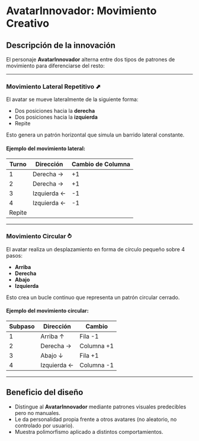 # AvatarInnovador: Movimiento Creativo

## Descripción de la innovación

El personaje **AvatarInnovador** alterna entre dos tipos de patrones de movimiento para diferenciarse del resto:

---

### Movimiento Lateral Repetitivo ⬈
El avatar se mueve lateralmente de la siguiente forma:
- Dos posiciones hacia la **derecha**
- Dos posiciones hacia la **izquierda**
- Repite

Esto genera un patrón horizontal que simula un barrido lateral constante.

#### Ejemplo del movimiento lateral:
| Turno | Dirección  | Cambio de Columna |
|-------|------------|-------------------|
|   1   | Derecha →  | +1                |
|   2   | Derecha →  | +1                |
|   3   | Izquierda ←| -1                |
|   4   | Izquierda ←| -1                |
| Repite|            |                   |

---

### Movimiento Circular ⥁
El avatar realiza un desplazamiento en forma de círculo pequeño sobre 4 pasos:
- **Arriba**
- **Derecha**
- **Abajo**
- **Izquierda**

Esto crea un bucle continuo que representa un patrón circular cerrado.

#### Ejemplo del movimiento circular:
| Subpaso | Dirección  |   Cambio   |
|---------|------------|------------|
|    1    | Arriba ↑   | Fila -1    |
|    2    | Derecha →  | Columna +1 |
|    3    | Abajo ↓    | Fila +1    |
|    4    | Izquierda ←| Columna -1 |

---

## Beneficio del diseño
- Distingue al **AvatarInnovador** mediante patrones visuales predecibles pero no manuales.
- Le da personalidad propia frente a otros avatares (no aleatorio, no controlado por usuario).
- Muestra polimorfismo aplicado a distintos comportamientos.

